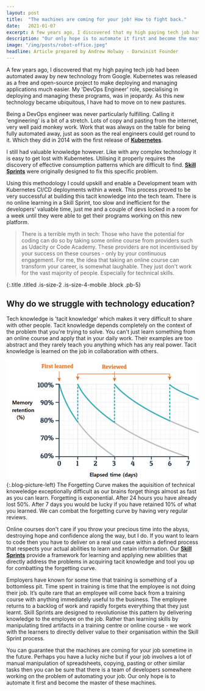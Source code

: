 ```yaml
---
layout: post
title:  "The machines are coming for your job! How to fight back."
date:   2021-01-07
excerpt: A few years ago, I discovered that my high paying tech job had been automated away by new technology from Google. My 'DevOps Engineer' role was in jeopardy. As this new technology, Kubernetes, became ubiquitous, I have had to move on to new pastures.
description: "Our only hope is to automate it first and become the master of these machines."
image: "/img/posts/robot-office.jpeg"
headline: Article prepared by Andrew Holway - Darwinist Founder
---
```


A few years ago, I discovered that my high paying tech job had been automated away by new technology from Google. Kubernetes was released as a free and open-source project to make deploying and managing applications much easier. My 'DevOps Engineer' role, specialising in deploying and managing these programs, was in jeopardy. As this new technology became ubiquitous, I have had to move on to new pastures.

Being a DevOps engineer was never particularly fulfilling. Calling it 'engineering' is a bit of a stretch. Lots of copy and pasting from the internet, very well paid monkey work. Work that was always on the table for being fully automated away, just as soon as the real engineers could get round to it. Which they did in 2014 with the first release of [**Kubernetes**](/technology/kubernetes/).

I still had valuable knowledge however. Like with any complex technology it is easy to get lost with Kubernetes. Utilising it properly requires the discovery of effective consumption patterns which are difficult to find. [**Skill Sprints**](/product/skill-sprint/) were originally designed to fix this specific problem.

Using this methodology I could upskill and enable a Development team with Kubernetes CI/CD deployments within a week. This process proved to be very successful at building this tacit knowledge into the tech team. There is no online learning in a Skill Sprint, too slow and inefficient for the developers’ valuable time, just me and a couple of devs locked in a room for a week until they were able to get their programs working on this new platform.

>There is a terrible myth in tech: Those who have the potential for coding can do so by taking some online course from providers such as Udacity or Code Academy. These providers are not incentivised by your success on these courses - only by your continuous engagement. For me, the idea that taking an online course can transform your career, is somewhat laughable. They just don't work for the vast majority of people. Especially for technical skills.

{:.title .titled .is-size-2 .is-size-4-mobile .block .pb-5}
## Why do we struggle with technology education?

Tech knowledge is 'tacit knowledge' which makes it very difficult to share with other people. Tacit knowledge depends completely on the context of the problem that you're trying to solve. You can't just learn something from an online course and apply that in your daily work. Their examples are too abstract and they rarely teach you anything which has any real power. Tacit knowledge is learned on the job in collaboration with others.

![the forgetting curve](/img/post/forgetting-curve.png){:.blog-picture-left}
The Forgetting Curve makes the aquisition of technical knoweledge exceptionally difficult as our brains forget things almost as fast as you can learn. Forgetting is exponential. After 24 hours you have already lost 50%. After 7 days you would be lucky if you have retained 10% of what you learned. We can combat the forgetting curve by having very regular reviews.

Online courses don't care if you throw your precious time into the abyss, destroying hope and confidence along the way, but I do. If you want to learn to code then you have to deliver on a real use case within a defined process that respects your actual abilities to learn and retain information. Our [**Skill Sprints**](/product/skill-sprint/) provide a framework for learning and applying new abilities that directly address the problems in acquiring tacit knowledge and tool you up for combatting the forgetting curve.

Employers have known for some time that training is something of a bottomless pit. Time spent in training is time that the employee is not doing their job. It’s quite rare that an employee will come back from a training course with anything immediately useful to the business. The employee returns to a backlog of work and rapidly forgets everything that they just learnt. Skill Sprints are designed to revolutionise this pattern by delivering knowledge to the employee on the job. Rather than learning skills by manipulating tired artifacts in a training centre or online course - we work with the learners to directly deliver value to their organisation within the Skill Sprint process.

You can guarantee that the machines are coming for your job sometime in the future. Perhaps you have a lucky niche but if your job involves a lot of manual manipulation of spreadsheets, copying, pasting or other similar tasks then you can be sure that there is a team of developers somewhere working on the problem of automating your job. Our only hope is to automate it first and become the master of these machines.
